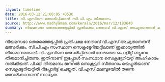```yaml
---
layout: timeline
date: 2016-03-12 21:00:05 +0530
title: വി.എസിനെ മത്സരിപ്പിക്കാൻ സി.പി.എം തീരുമാനം
source: http://www.madhyamam.com/kerala/2016/mar/12/183640
summary: നിയമസഭാ തെരഞ്ഞെടുപ്പിൽ പ്രതിപക്ഷ നേതാവ് വി.എസ് അച്യതാനന്ദൻ മത്സരിക്കാൻ സി.പി.എം സംസ്ഥാന സെക്രട്ടേറിയറ്റിൽ തീരുമാനമായി
---
```


നിയമസഭാ തെരഞ്ഞെടുപ്പിൽ പ്രതിപക്ഷ നേതാവ് വി.എസ് അച്യതാനന്ദൻ മത്സരിക്കും. സി.പി.എം സംസ്ഥാന സെക്രട്ടേറിയറ്റിലാണ് ഇക്കാര്യത്തിൽ തീരുമാനമായത്. വി.എസിനെ മത്സരിപ്പിക്കാൻ നേരത്തെ പൊളിറ്റ് ബ്യൂറോ തീരുമാനിച്ചിരുന്നു. ഇതിനാണ് ഇപ്പോൾ സംസ്ഥാന സെക്രട്ടേറിയറ്റ് അംഗീകാരം നൽകിയത്. പി.ബി തീരുമാനം ജനറൽ സെക്രട്ടറി സീതാറാം യെച്ചൂരിയാണ് സെക്രട്ടേറിയറ്റിൽ റിപ്പോർട്ട് ചെയ്തത്. വി.എസ് മലമ്പുഴയിൽ തന്നെ മത്സരിക്കാനാണ് സാധ്യത.

